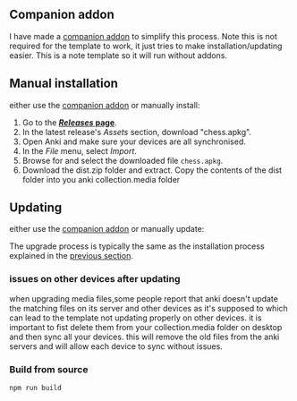## Companion addon

I have made a [companion addon](https://ankiweb.net/shared/info/1300975327?cb=1755601119118) to simplify this process. Note this is not required for the template to work, it just tries to make installation/updating easier. This is a note template so it will run without addons. 

## Manual installation

either use the [companion addon](https://ankiweb.net/shared/info/1300975327?cb=1755601119118) or manually install:

1. Go to the **[_Releases_ page](https://github.com/TowelSniffer/Anki-Chess-2.0/releases)**.
1. In the latest release's _Assets_ section, download "chess.apkg".
1. Open Anki and make sure your devices are all synchronised.
1. In the _File_ menu, select _Import_.
1. Browse for and select the downloaded file `chess.apkg`.
1. Download the dist.zip folder and extract. Copy the contents of the dist folder into you anki collection.media folder

## Updating

either use the [companion addon](https://ankiweb.net/shared/info/1300975327?cb=1755601119118) or manually update:

The upgrade process is typically the same as the installation process explained in the [previous section](#Manual-installation). 

### issues on other devices after updating 

when upgrading media files,some people report that anki doesn't update the matching files on its server and other devices as it's supposed to which can lead to the template not updating properly on other devices. it is important to fist delete them from your collection.media folder on desktop and then sync all your devices. this will remove the old files from the anki servers and will allow each device to sync without issues.

### Build from source

```
npm run build
```
